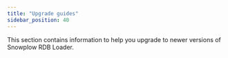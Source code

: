 ```yaml
---
title: "Upgrade guides"
sidebar_position: 40
---
```


This section contains information to help you upgrade to newer versions of Snowplow RDB Loader.
